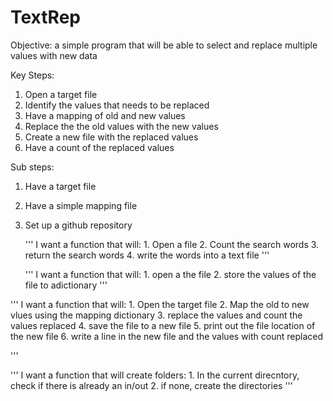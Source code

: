 # TextRep

Objective: a simple program that will be able to select and replace multiple 
values with new data

Key Steps:
1. Open a target file
2. Identify the values that needs to be replaced
3. Have a mapping of old and new values 
4. Replace the the old values with the new values 
5. Create a new file with the replaced values 
6. Have a count of the replaced values 

Sub steps:
1. Have a target file 
2. Have a simple mapping file 
3. Set up a github repository 

    '''
    I want a function that will:
        1. Open a file 
        2. Count the search words 
        3. return the search words 
        4. write the words into a text file 
    '''

    '''
    I want a function that will:
        1. open a the file
        2. store the values of the file to adictionary 
    '''
    

'''
I want a function that will:
    1. Open the target file 
    2. Map the old to new vlues using the mapping dictionary 
    3. replace the values and count the values replaced 
    4. save the file to a new file 
    5. print out the file location of the new file
    6. write a line in the new file and the values with count replaced 

'''    


'''
I want a function that will create folders:
    1. In the current direcntory, check if there is already an in/out 
    2. if none, create the directories 
'''
